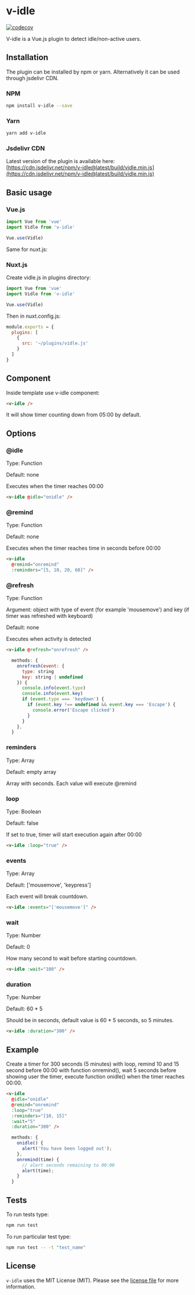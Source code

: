 # v-idle

[![codecov](https://codecov.io/gh/malekim/v-idle/branch/master/graph/badge.svg)](https://codecov.io/gh/malekim/v-idle)

V-idle is a Vue.js plugin to detect idle/non-active users.

## Installation

The plugin can be installed by npm or yarn. Alternatively it can be used through jsdelivr CDN.

### NPM

```bash
npm install v-idle --save
```

### Yarn

```bash
yarn add v-idle
```

### Jsdelivr CDN

Latest version of the plugin is available here:
[https://cdn.jsdelivr.net/npm/v-idle@latest/build/vidle.min.js](https://cdn.jsdelivr.net/npm/v-idle@latest/build/vidle.min.js)

## Basic usage

### Vue.js

```javascript
import Vue from 'vue'
import Vidle from 'v-idle'

Vue.use(Vidle)
```

Same for nuxt.js:

### Nuxt.js

Create vidle.js in plugins directory:

```javascript
import Vue from 'vue'
import Vidle from 'v-idle'

Vue.use(Vidle)
```

Then in nuxt.config.js:

```javascript
module.exports = {
  plugins: [
    {
      src: '~/plugins/vidle.js'
    }
  ]
}
```

## Component

Inside template use v-idle component:

```html
<v-idle />
```

It will show timer counting down from 05:00 by default.

## Options

### @idle

Type: Function

Default: none

Executes when the timer reaches 00:00

```html
<v-idle @idle="onidle" />
```

### @remind

Type: Function

Default: none

Executes when the timer reaches time in seconds before 00:00

```html
<v-idle
  @remind="onremind"
  :reminders="[5, 10, 20, 60]" />
```

### @refresh

Type: Function

Argument: object with type of event (for example 'mousemove') and key (if timer was refreshed with keyboard)

Default: none

Executes when activity is detected

```html
<v-idle @refresh="onrefresh" />
```

```javascript
  methods: {
    onrefresh(event: {
      type: string
      key: string | undefined
    }) {
      console.info(event.type)
      console.info(event.key)
      if (event.type === 'keydown') {
        if (event.key !== undefined && event.key === 'Escape') {
          console.error('Escape clicked')
        }
      }
    },
  }
```

### reminders

Type: Array

Default: empty array

Array with seconds. Each value will execute @remind

### loop

Type: Boolean

Default: false

If set to true, timer will start execution again after 00:00

```html
<v-idle :loop="true" />
```

### events

Type: Array

Default: ['mousemove', 'keypress']

Each event will break countdown.

```html
<v-idle :events="['mousemove']" />
```

### wait

Type: Number

Default: 0

How many second to wait before starting countdown.

```html
<v-idle :wait="100" />
```

### duration

Type: Number

Default: 60 * 5

Should be in seconds, default value is 60 * 5 seconds, so 5 minutes.

```html
<v-idle :duration="300" />
```

## Example

Create a timer for 300 seconds (5 minutes) with loop, remind 10 and 15 second before 00:00 with function onremind(), wait 5 seconds before showing user the timer, execute function onidle() when the timer reaches 00:00.

```html
<v-idle
  @idle="onidle"
  @remind="onremind"
  :loop="true"
  :reminders="[10, 15]"
  :wait="5"
  :duration="300" />
```

```javascript
  methods: {
    onidle() {
      alert('You have been logged out');
    },
    onremind(time) {
      // alert seconds remaining to 00:00
      alert(time);
    }
  }
```

## Tests

To run tests type:
```bash
npm run test
```

To run particular test type:
```bash
npm run test -- -t "test_name"
```

## License

`v-idle` uses the MIT License (MIT). Please see the [license file](https://github.com/malekim/v-idle/blob/master/LICENSE) for more information.
